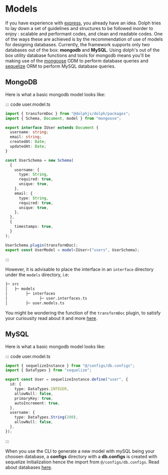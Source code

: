 # Models

If you have experience with [express](http://expressjs.com/), you already have an idea. Dolph tries to lay down a set of guidelines and structures to be followed inorder to enjoy : scalable and performant codes, and clean and readable codes. One of the ways these are achieved is by the recommendation of use of models for designing databases. Currently, the framework supports only two databases out of the box: **mongodb** and **MySQL**. Using dolph's out of the box utility database functions and tools for mongodb means you'll be making use of the [mongoose](https://mongoosejs.com/) ODM to perform database queries and [sequelize](https://sequelize.org/) ORM to perform MySQL database queries.

## MongoDB

Here is what a basic mongodb model looks like:

::: code user.model.ts

```ts
import { transformDoc } from "@dolphjs/dolph/packages";
import { Schema, Document, model } from "mongoose";

export interface IUser extends Document {
  username: string;
  email: string;
  createdAt: Date;
  updatedAt: Date;
}

const UserSchema = new Schema(
  {
    username: {
      type: String,
      required: true,
      unique: true,
    },
    email: {
      type: String,
      required: true,
      unique: true,
    },
  },
  {
    timestamps: true,
  }
);

UserSchema.plugin(transformDoc);
export const UserModel = model<IUser>("users", UserSchema);
```

:::

However, it is advisable to place the interface in an `interface` directory under the `models` directory, i.e:

```r
├─ src
│   ├─ models
│        ├─ interfaces
│              ├─ user.interfaces.ts
│        ├─ user.models.ts
```

You might be wondering the function of the `transformDoc` plugin, to satisfy your curiousity read about it and more [here](/decorators).

## MySQL

Here is what a basic mongodb model looks like:

::: code user.model.ts

```ts
import { sequelizeInstance } from "@/configs/db.configs";
import { DataTypes } from "sequelize";

export const User = sequelizeInstance.define("user", {
  id: {
    type: DataTypes.INTEGER,
    allowNull: false,
    primaryKey: true,
    autoIncrement: true,
  },
  username: {
    type: DataTypes.String(200),
    allowNull: false,
  },
});
```

:::

When you use the CLI to generate a new model with mySQL being your choosen database, a **configs** directory with a **db.configs** is created with sequelize Initialization hence the import from `@/configs/db.configs`. Read about databases [here](/databases/).
